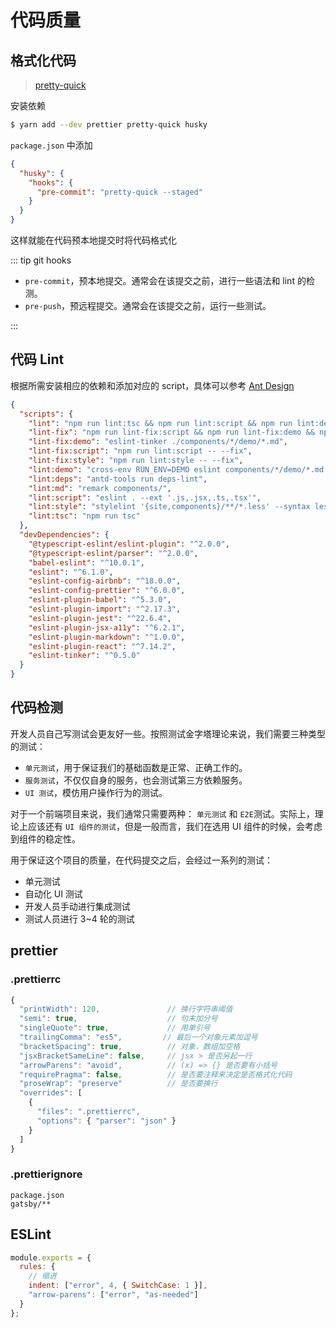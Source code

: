 # 代码质量

## 格式化代码

> [pretty-quick](https://github.com/azz/pretty-quick)

安装依赖

```bash
$ yarn add --dev prettier pretty-quick husky
```

`package.json` 中添加

```json
{
  "husky": {
    "hooks": {
      "pre-commit": "pretty-quick --staged"
    }
  }
}
```

这样就能在代码预本地提交时将代码格式化

::: tip git hooks

- `pre-commit`，预本地提交。通常会在该提交之前，进行一些语法和 lint 的检测。
- `pre-push`，预远程提交。通常会在该提交之前，运行一些测试。

:::

## 代码 Lint

根据所需安装相应的依赖和添加对应的 script，具体可以参考 [Ant Design](https://github.com/ant-design/ant-design/blob/master/package.json)

```json
{
  "scripts": {
    "lint": "npm run lint:tsc && npm run lint:script && npm run lint:demo && npm run lint:style && npm run lint:deps",
    "lint-fix": "npm run lint-fix:script && npm run lint-fix:demo && npm run lint-fix:style",
    "lint-fix:demo": "eslint-tinker ./components/*/demo/*.md",
    "lint-fix:script": "npm run lint:script -- --fix",
    "lint-fix:style": "npm run lint:style -- --fix",
    "lint:demo": "cross-env RUN_ENV=DEMO eslint components/*/demo/*.md --ext '.md'",
    "lint:deps": "antd-tools run deps-lint",
    "lint:md": "remark components/",
    "lint:script": "eslint . --ext '.js,.jsx,.ts,.tsx'",
    "lint:style": "stylelint '{site,components}/**/*.less' --syntax less",
    "lint:tsc": "npm run tsc"
  },
  "devDependencies": {
    "@typescript-eslint/eslint-plugin": "^2.0.0",
    "@typescript-eslint/parser": "^2.0.0",
    "babel-eslint": "^10.0.1",
    "eslint": "^6.1.0",
    "eslint-config-airbnb": "^18.0.0",
    "eslint-config-prettier": "^6.0.0",
    "eslint-plugin-babel": "^5.3.0",
    "eslint-plugin-import": "^2.17.3",
    "eslint-plugin-jest": "^22.6.4",
    "eslint-plugin-jsx-a11y": "^6.2.1",
    "eslint-plugin-markdown": "^1.0.0",
    "eslint-plugin-react": "^7.14.2",
    "eslint-tinker": "^0.5.0"
  }
}
```

## 代码检测

开发人员自己写测试会更友好一些。按照测试金字塔理论来说，我们需要三种类型的测试：

- `单元测试`，用于保证我们的基础函数是正常、正确工作的。
- `服务测试`，不仅仅自身的服务，也会测试第三方依赖服务。
- `UI 测试`，模仿用户操作行为的测试。

对于一个前端项目来说，我们通常只需要两种： `单元测试` 和 `E2E`测试。实际上，理论上应该还有 `UI 组件的测试`，但是一般而言，我们在选用 UI 组件的时候，会考虑到组件的稳定性。

用于保证这个项目的质量，在代码提交之后，会经过一系列的测试：

- 单元测试
- 自动化 UI 测试
- 开发人员手动进行集成测试
- 测试人员进行 3~4 轮的测试

## prettier

### .prettierrc

```js
{
  "printWidth": 120,               // 换行字符串阈值
  "semi": true,                    // 句末加分号
  "singleQuote": true,             // 用单引号
  "trailingComma": "es5",         // 最后一个对象元素加逗号
  "bracketSpacing": true,          // 对象，数组加空格
  "jsxBracketSameLine": false,     // jsx > 是否另起一行
  "arrowParens": "avoid",          // (x) => {} 是否要有小括号
  "requirePragma": false,          // 是否要注释来决定是否格式化代码
  "proseWrap": "preserve"          // 是否要换行
  "overrides": [
    {
      "files": ".prettierrc",
      "options": { "parser": "json" }
    }
  ]
}
```

### .prettierignore

```
package.json
gatsby/**
```

## ESLint

```js
module.exports = {
  rules: {
    // 缩进
    indent: ["error", 4, { SwitchCase: 1 }],
    "arrow-parens": ["error", "as-needed"]
  }
};
```
